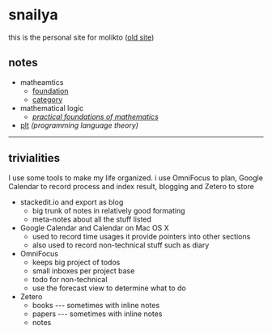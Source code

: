 

# snailya

this is the personal site for molikto ([old site](index2.html))


## notes


* matheamtics
	* [foundation](mathematics/foundation.html)
	* [category](mathematics/category.html)
* mathematical logic
	* *[practical foundations of mathematics](mathematical-logic/practical-foundations-of-mathematics.html)*
* [plt](plt/package.html) *(programming language theory)*


----

## trivialities

I use some tools to make my life organized. i use OmniFocus to plan, Google Calendar to record process and index result, blogging and Zetero to store

* stackedit.io and export as blog
	* big trunk of notes in relatively good formating
	* meta-notes about all the stuff listed
* Google Calendar and Calendar on Mac OS X
    * used to record time usages it provide pointers into other sections
    * also used to record non-technical stuff such as diary
* OmniFocus
    * keeps big project of todos
    * small inboxes per project base
    * todo for non-technical
    * use the forecast view to determine what to do
* Zetero
    * books --- sometimes with inline notes
    * papers --- sometimes with inline notes
    * notes
